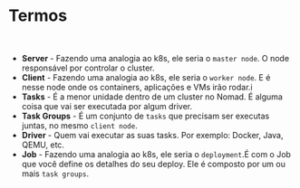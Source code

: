 # Termos

</br>

- **Server** - Fazendo uma analogia ao k8s, ele seria o `master node`. O node responsável por controlar o cluster. 
- **Client** - Fazendo uma analogia ao k8s, ele seria o `worker node`. E é nesse node onde os containers, aplicações e VMs irão rodar.i
- **Tasks** - É a menor unidade dentro de um cluster no Nomad. É alguma coisa que vai ser executada por algum driver.
- **Task Groups** - É um conjunto de `tasks` que precisam ser executas juntas, no mesmo `client node`.
- **Driver** - Quem vai executar as suas tasks. Por exemplo: Docker, Java, QEMU, etc.
- **Job** - Fazendo uma analogia ao k8s, ele seria o `deployment`.É com o Job que você define os detalhes do seu deploy. Ele é composto por um ou mais `task groups`.
